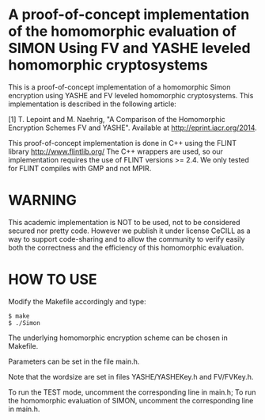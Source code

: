 A proof-of-concept implementation of the homomorphic evaluation of SIMON
Using FV and YASHE leveled homomorphic cryptosystems
========================================================================

This is a proof-of-concept implementation of a homomorphic Simon encryption
using YASHE and FV leveled homomorphic cryptosystems. This implementation is
described in the following article:

[1] T. Lepoint and M. Naehrig, "A Comparison of the Homomorphic Encryption
Schemes FV and YASHE". Available at http://eprint.iacr.org/2014.

This proof-of-concept implementation is done in C++ using the FLINT library
http://www.flintlib.org/ 
The C++ wrappers are used, so our implementation requires the use of FLINT
versions >= 2.4. We only tested for FLINT compiles with GMP and not MPIR.


WARNING
=======

This academic implementation is NOT to be used, not to be considered secured
nor pretty code. However we publish it under license CeCILL as a way to
support code-sharing and to allow the community to verify easily both the
correctness and the efficiency of this homomorphic evaluation.


HOW TO USE
==========

Modify the Makefile accordingly and type:

```
$ make
$ ./Simon
```

The underlying homomorphic encryption scheme can be chosen in Makefile.

Parameters can be set in the file main.h.

Note that the wordsize are set in files YASHE/YASHEKey.h and FV/FVKey.h.

To run the TEST mode, uncomment the corresponding line in main.h;
To run the homomorphic evaluation of SIMON, uncomment the corresponding line in main.h.
